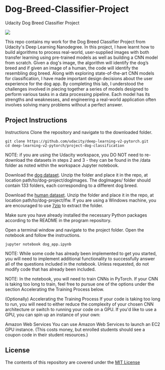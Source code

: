 # Dog-Breed-Classifier-Project
Udacity Dog Breed Classifier Project

![](https://github.com/udacity/deep-learning-v2-pytorch/blob/master/project-dog-classification/images/sample_dog_output.png)

This repo contains my work for the Dog Breed Classifier Project from Udacity's Deep Learning Nanodegree. In this project, I have learnt how to build algorithms to process real-world, user-supplied images with both transfer learning using pre-trained models as well as building a CNN model from scratch. Given a dog's image, the algorithm will identify the dog’s breed and if given an image of a human, the code will identify the resembling dog breed. Along with exploring state-of-the-art CNN models for classification, I have made important design decisions about the user experience for the dog app. By completing this lab, I understood the challenges involved in piecing together a series of models designed to perform various tasks in a data processing pipeline. Each model has its strengths and weaknesses, and engineering a real-world application often involves solving many problems without a perfect answer.

## Project Instructions
Instructions
Clone the repository and navigate to the downloaded folder.

	git clone https://github.com/udacity/deep-learning-v2-pytorch.git
	cd deep-learning-v2-pytorch/project-dog-classification
NOTE: if you are using the Udacity workspace, you DO NOT need to re-download the datasets in steps 2 and 3 - they can be found in the /data folder as noted within the workspace Jupyter notebook.

Download the [dog dataset](https://s3-us-west-1.amazonaws.com/udacity-aind/dog-project/dogImages.zip). Unzip the folder and place it in the repo, at location path/to/dog-project/dogImages. The dogImages/ folder should contain 133 folders, each corresponding to a different dog breed.

Download the [human dataset](http://vis-www.cs.umass.edu/lfw/lfw.tgz). Unzip the folder and place it in the repo, at location path/to/dog-project/lfw. If you are using a Windows machine, you are encouraged to use [7zip](http://www.7-zip.org/) to extract the folder.

Make sure you have already installed the necessary Python packages according to the README in the program repository.

Open a terminal window and navigate to the project folder. Open the notebook and follow the instructions.

	jupyter notebook dog_app.ipynb
NOTE: While some code has already been implemented to get you started, you will need to implement additional functionality to successfully answer all of the questions included in the notebook. Unless requested, do not modify code that has already been included.

NOTE: In the notebook, you will need to train CNNs in PyTorch. If your CNN is taking too long to train, feel free to pursue one of the options under the section Accelerating the Training Process below.

(Optionally) Accelerating the Training Process
If your code is taking too long to run, you will need to either reduce the complexity of your chosen CNN architecture or switch to running your code on a GPU. If you'd like to use a GPU, you can spin up an instance of your own:

Amazon Web Services
You can use Amazon Web Services to launch an EC2 GPU instance. (This costs money, but enrolled students should see a coupon code in their student resources.)

## License
The contents of this repository are covered under the [MIT License](https://github.com/ObinnaIheanachor/Dog-Breed-Classifier-Project/blob/master/LICENSE)

